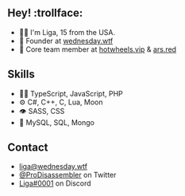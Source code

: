 
## Hey! :trollface:
- 🧑‍🦱 I'm Liga, 15 from the USA. 
- 🧭 Founder at [wednesday.wtf](https://wednesday.wtf)
- 👥 Core team member at [hotwheels.vip](https://github.com/hotwheels-vip) & [ars.red](https://ars.red)

## Skills
- 👨‍💻 TypeScript, JavaScript, PHP
- ⚙️ C#, C++, C, Lua, Moon
- 👁️ SASS, CSS
- 💽 MySQL, SQL, Mongo

## Contact
- [liga@wednesday.wtf](https://wednesday.wtf)
- [@ProDisassembler](https://twitter.com/ProDisassembler) on Twitter
- [Liga#0001](https://discord.com/users/787500585792438303) on Discord
